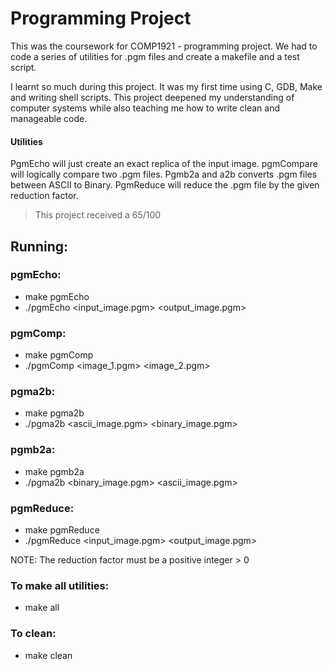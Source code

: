 # Programming Project
This was the coursework for COMP1921 - programming project. We had to code a series of utilities for .pgm files and create a makefile and a test script.

I learnt so much during this project. It was my first time using C, GDB, Make and writing shell scripts. This project deepened my understanding of computer systems while also teaching me how to write clean and manageable code.

#### Utilities
PgmEcho will just create an exact replica of the input image. pgmCompare will logically compare two .pgm files. Pgmb2a and a2b converts .pgm files between ASCII to Binary. PgmReduce will reduce the .pgm file by the given reduction factor.

> This project received a 65/100

## Running:

### pgmEcho:
- make pgmEcho
- ./pgmEcho <input_image.pgm> <output_image.pgm>


### pgmComp:
- make pgmComp
- ./pgmComp <image_1.pgm> <image_2.pgm>


### pgma2b:
- make pgma2b
- ./pgma2b <ascii_image.pgm> <binary_image.pgm>


### pgmb2a:
- make pgmb2a
- ./pgma2b <binary_image.pgm> <ascii_image.pgm>
	

### pgmReduce:
- make pgmReduce
- ./pgmReduce <input_image.pgm> <reduction factor> <output_image.pgm>

NOTE: The reduction factor must be a positive integer > 0

### To make all utilities:
- make all
	
### To clean:
- make clean
